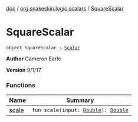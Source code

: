 [doc](../../index.md) / [org.snakeskin.logic.scalars](../index.md) / [SquareScalar](./index.md)

# SquareScalar

`object SquareScalar : `[`Scalar`](../-scalar/index.md)

**Author**
Cameron Earle

**Version**
9/1/17

### Functions

| Name | Summary |
|---|---|
| [scale](scale.md) | `fun scale(input: `[`Double`](https://kotlinlang.org/api/latest/jvm/stdlib/kotlin/-double/index.html)`): `[`Double`](https://kotlinlang.org/api/latest/jvm/stdlib/kotlin/-double/index.html) |
